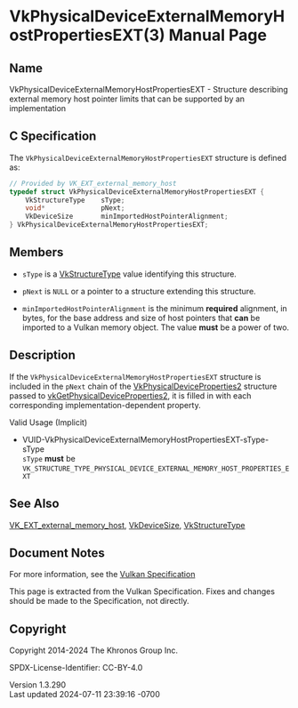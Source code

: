 # VkPhysicalDeviceExternalMemoryHostPropertiesEXT(3) Manual Page

## Name

VkPhysicalDeviceExternalMemoryHostPropertiesEXT - Structure describing
external memory host pointer limits that can be supported by an
implementation



## <a href="#_c_specification" class="anchor"></a>C Specification

The `VkPhysicalDeviceExternalMemoryHostPropertiesEXT` structure is
defined as:

``` c
// Provided by VK_EXT_external_memory_host
typedef struct VkPhysicalDeviceExternalMemoryHostPropertiesEXT {
    VkStructureType    sType;
    void*              pNext;
    VkDeviceSize       minImportedHostPointerAlignment;
} VkPhysicalDeviceExternalMemoryHostPropertiesEXT;
```

## <a href="#_members" class="anchor"></a>Members

- `sType` is a [VkStructureType](https://registry.khronos.org/vulkan/specs/1.3-extensions/man/html/VkStructureType.html) value identifying
  this structure.

- `pNext` is `NULL` or a pointer to a structure extending this
  structure.

- <span id="limits-minImportedHostPointerAlignment"></span>
  `minImportedHostPointerAlignment` is the minimum **required**
  alignment, in bytes, for the base address and size of host pointers
  that **can** be imported to a Vulkan memory object. The value **must**
  be a power of two.

## <a href="#_description" class="anchor"></a>Description

If the `VkPhysicalDeviceExternalMemoryHostPropertiesEXT` structure is
included in the `pNext` chain of the
[VkPhysicalDeviceProperties2](https://registry.khronos.org/vulkan/specs/1.3-extensions/man/html/VkPhysicalDeviceProperties2.html)
structure passed to
[vkGetPhysicalDeviceProperties2](https://registry.khronos.org/vulkan/specs/1.3-extensions/man/html/vkGetPhysicalDeviceProperties2.html),
it is filled in with each corresponding implementation-dependent
property.

Valid Usage (Implicit)

- <a
  href="#VUID-VkPhysicalDeviceExternalMemoryHostPropertiesEXT-sType-sType"
  id="VUID-VkPhysicalDeviceExternalMemoryHostPropertiesEXT-sType-sType"></a>
  VUID-VkPhysicalDeviceExternalMemoryHostPropertiesEXT-sType-sType  
  `sType` **must** be
  `VK_STRUCTURE_TYPE_PHYSICAL_DEVICE_EXTERNAL_MEMORY_HOST_PROPERTIES_EXT`

## <a href="#_see_also" class="anchor"></a>See Also

[VK_EXT_external_memory_host](https://registry.khronos.org/vulkan/specs/1.3-extensions/man/html/VK_EXT_external_memory_host.html),
[VkDeviceSize](https://registry.khronos.org/vulkan/specs/1.3-extensions/man/html/VkDeviceSize.html),
[VkStructureType](https://registry.khronos.org/vulkan/specs/1.3-extensions/man/html/VkStructureType.html)

## <a href="#_document_notes" class="anchor"></a>Document Notes

For more information, see the <a
href="https://registry.khronos.org/vulkan/specs/1.3-extensions/html/vkspec.html#VkPhysicalDeviceExternalMemoryHostPropertiesEXT"
target="_blank" rel="noopener">Vulkan Specification</a>

This page is extracted from the Vulkan Specification. Fixes and changes
should be made to the Specification, not directly.

## <a href="#_copyright" class="anchor"></a>Copyright

Copyright 2014-2024 The Khronos Group Inc.

SPDX-License-Identifier: CC-BY-4.0

Version 1.3.290  
Last updated 2024-07-11 23:39:16 -0700
